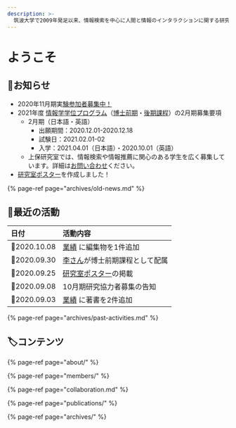 ```yaml
---
description: >-
  筑波大学で2009年発足以来、情報検索を中心に人間と情報のインタラクションに関する研究開発をしています。すっかり主要な社会活動の1つとなった情報検索に、新しいユーザ体験を実現することがミッションです。
---
```


# ようこそ

## 📢お知らせ

* 2020年11月期実[験参加者募集中！](cfp/research/202011.md)
* 2021年度 [情報学学位プログラム](https://informatics.tsukuba.ac.jp/admission/examination/)（[博士前期](https://www.ap-graduate.tsukuba.ac.jp/course/chs/slis_first/)・[後期課程](https://www.ap-graduate.tsukuba.ac.jp/course/chs/slis_latter/)）の2月期募集要項
  * 2月期（日本語・英語）
    * 出願期間：2020.12.01-2020.12.18
    * 試験日：2021.02.01-02
    * 入学：2021.04.01（日本語）・2020.10.01（英語）
  * 上保研究室では、情報検索や情報推薦に関心のある学生を広く募集しています。詳細は[お問い合わせ](https://docs.google.com/forms/d/e/1FAIpQLSfP1uvgCakWdX89eMo-Bi4ZapCULwVt2DB8VrrNPCGuelUTng/viewform)ください。
* [研究室ポスター](about/poster.md)を作成しました！

{% page-ref page="archives/old-news.md" %}

## 🐾最近の活動

| 日付 | 活動内容 |
| :--- | :--- |
| 📆2020.10.08 | [業績](publications/) に編集物を1件追加  |
| 📆2020.09.30 | [李さん](https://docs.joholab.com/lab/v/ja/members)が博士前期課程として配属 |
| 📆2020.09.25 | [研究室ポスター](about/poster.md)の掲載 |
| 📆2020.09.08 | 10月期研究協力者募集の告知 |
| 📆2020.09.03 | [業績](publications/) に著書を2件追加  |

{% page-ref page="archives/past-activities.md" %}

## 🏷コンテンツ

{% page-ref page="about/" %}

{% page-ref page="members/" %}

{% page-ref page="collaboration.md" %}

{% page-ref page="publications/" %}

{% page-ref page="archives/" %}

